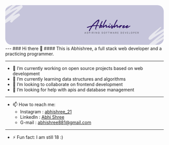 <img src="icon.png" style="border-radius:20px">
---
### Hi there 👋
#### This is Abhishree, a full stack web developer and a practicing programmer.

<!--
**Abhishree881/Abhishree881** is a ✨ _special_ ✨ repository because its `README.md` (this file) appears on your GitHub profile.

Here are some ideas to get you started:
-->
---
- 🔭 I’m currently working on open source projects based on web development
- 🌱 I’m currently learning data structures and algorithms
- 👯 I’m looking to collaborate on frontend development
- 🤔 I’m looking for help with apis and database management
---
- 📫 How to reach me:
   - Instagram : [abhishree_21](https://www.instagram.com/abhishree_21/)
   - LinkedIn : [Abhi Shree](https://www.linkedin.com/in/abhi-shree-451394201)
   - G-mail : abhishree881@gmail.com
---
- ⚡ Fun fact: I am still 18 :)

